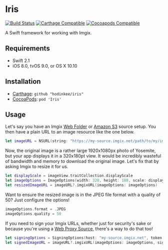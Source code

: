 # Iris

[![Build Status](https://travis-ci.org/hodinkee/iris.svg?branch=master)](https://travis-ci.org/hodinkee/iris)
[![Carthage Compatible](https://img.shields.io/badge/carthage-compatible-4BC51D.svg)](https://github.com/Carthage/Carthage)
[![Cocoapods Compatible](https://img.shields.io/cocoapods/v/Iris.svg)](https://cocoapods.org/?q=Iris)

A Swift framework for working with Imgix.

## Requirements

- Swift 2.1
- iOS 8.0, tvOS 9.0, or OS X 10.10

## Installation

- [Carthage](https://github.com/carthage/carthage): `github "hodinkee/iris"`
- [CocoaPods](https://github.com/cocoapods/cocoapods): `pod 'Iris'`

## Usage

Let's say you have an Imgix [Web Folder](https://www.imgix.com/docs/tutorials/creating-sources#source-web-folder) or [Amazon S3](https://www.imgix.com/docs/tutorials/creating-sources#source-amazon-s3) source setup. You then have a plain URL to an image resource like the one below.

```swift
let imageURL = NSURL(string: "https://my-source.imgix.net/path/to/my/image")
```

Now, the original image is a rather large 1920x1080px photo of Yosemite, but your app displays it in a 320x180pt view. It would be incredibly wasteful of bandwidth and memory to download the original image. Let's fix that by asking Imgix to resize it for us.

```swift
let displayScale = imageView.traitCollection.displayScale
let imageOptions = ImageOptions(width: 320, height: 180, scale: displayScale)
let resizedImageURL = imageURL?.imgixURL(imageOptions: imageOptions)
```

Want to ensure the resized image is in the JPEG file format with a quality of 50? Just configure the options!

```swift
imageOptions.format = .JPEG
imageOptions.quality = 50
```

If you need to sign your Imgix URLs, whether just for security's sake or because you're using a [Web Proxy Source](https://www.imgix.com/docs/tutorials/creating-sources#source-web-proxy), there's a way to do that too!

```swift
let signingOptions = SigningOptions(host: "my-source.imgix.net", token: "FOObar123")
let signedImageURL = imageURL?.imgixURL(imageOptions: imageOptions, signingOptions: signingOptions)
```

